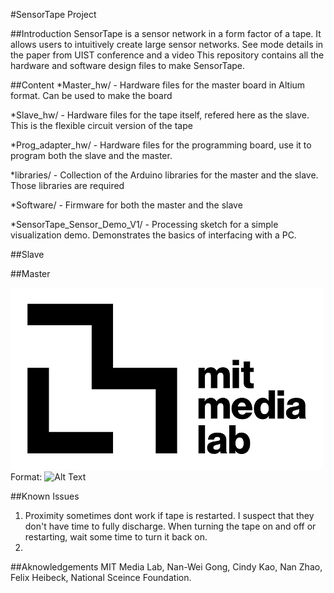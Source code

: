 #SensorTape Project 

##Introduction 
SensorTape is a sensor network in a form factor of a tape. It allows users to intuitively create large sensor networks. See mode details in the paper from UIST conference and a video 
This repository contains all the hardware and software design files to make SensorTape. 

##Content
*Master_hw/ - Hardware files for the master board in Altium format. Can be used to make the board

*Slave_hw/ - Hardware files for the tape itself, refered here as the slave. This is the flexible circuit version of the tape 

*Prog_adapter_hw/ -  Hardware files for the programming board, use it to program both the slave and the master. 

*libraries/ - Collection of the Arduino libraries for the master and the slave. Those libraries are required 

*Software/ - Firmware for both the master and the slave

*SensorTape_Sensor_Demo_V1/ - Processing sketch for a simple visualization demo. Demonstrates the basics of interfacing with a PC. 


##Slave 

##Master

![MediaLab Logo](/images/logo.png)
Format: ![Alt Text](url)


##Known Issues
1. Proximity sometimes dont work if tape is restarted. I suspect that they don't have time to fully discharge. When turning the tape on and off or restarting, wait some time to turn it back on. 
2. 


##Aknowledgements
MIT Media Lab, Nan-Wei Gong, Cindy Kao, Nan Zhao, Felix Heibeck, National Sceince Foundation. 